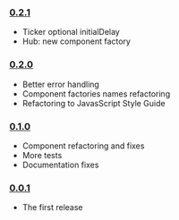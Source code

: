 ### [0.2.1](https://github.com/pmros/graflow/releases/tag/v0.2.1)
- Ticker optional initialDelay
- Hub: new component factory

### [0.2.0](https://github.com/pmros/graflow/releases/tag/v0.2.0)
- Better error handling
- Component factories names refactoring
- Refactoring to JavasScript Style Guide

### [0.1.0](https://github.com/pmros/graflow/releases/tag/v0.1.0)
- Component refactoring and fixes
- More tests
- Documentation fixes

### [0.0.1](https://github.com/pmros/graflow/releases/tag/v0.0.1)

- The first release
